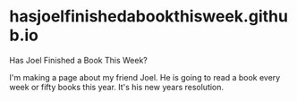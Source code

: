# hasjoelfinishedabookthisweek.github.io
Has Joel Finished a Book This Week?

I'm making a page about my friend Joel.  He is going to read a book every week or fifty books this year.  It's his new years resolution.
